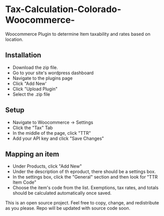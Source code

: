# Tax-Calculation-Colorado-Woocommerce-
Woocommerce Plugin to determine Item taxability and rates based on location. 


<h2>Installation</h2>

* Download the zip file.
* Go to your site's wordpress dashboard
* Navigate to the plugins page
* Click "Add New'
* Click "Upload Plugin"
* Select the .zip file

<h2>Setup</h2>

* Navigate to Woocommerce -> Settings
* Click the "Tax" Tab
* In the middle of the page, click "TTR"
* Add your API key and click "Save Changes"

<h2>Mapping an item</h2>

* Under Products, click "Add New"
* Under the description of th eproduct, there should be a settings box.
* In the settings box, click the "General" section and then look for "TTR Item Code"
* Choose the item's code from the list. Exemptions, tax rates, and totals should be calculated automatically once saved.


This is an open source project. Feel free to copy, change, and redistribute as you please. Repo will be updated with source code soon.

